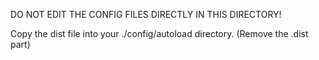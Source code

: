 DO NOT EDIT THE CONFIG FILES DIRECTLY IN THIS DIRECTORY!

Copy the dist file into your ./config/autoload directory. (Remove the .dist part)
